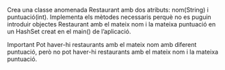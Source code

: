 
Crea una classe anomenada Restaurant amb dos atributs: nom(String) i puntuació(int). 
Implementa els mètodes necessaris perquè no es puguin introduir objectes Restaurant amb 
el mateix nom i la mateixa puntuació en un HashSet creat en el main() de l’aplicació.

Important
    Pot haver-hi restaurants amb el mateix nom amb diferent puntuació, però no pot haver-hi
    restaurants amb el mateix nom i la mateixa puntuació.
